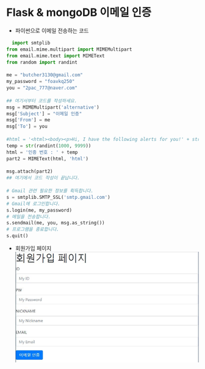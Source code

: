 
Flask & mongoDB 이메일 인증
==========================

- 파이썬으로 이메일 전송하는 코드 

``` python
  import smtplib
from email.mime.multipart import MIMEMultipart
from email.mime.text import MIMEText
from random import randint

me = "butcher3130@gmail.com"
my_password = "foavkq250"
you = "2pac_777@naver.com"

## 여기서부터 코드를 작성하세요.
msg = MIMEMultipart('alternative')
msg['Subject'] = "이메일 인증"
msg['From'] = me
msg['To'] = you

#html = '<html><body><p>Hi, I have the following alerts for you!' + str(randint(1000, 9999)) +'</p></body></html>'
temp = str(randint(1000, 9999))
html = '인증 번호 : ' + temp
part2 = MIMEText(html, 'html')

msg.attach(part2)
## 여기에서 코드 작성이 끝납니다. 

# Gmail 관련 필요한 정보를 획득합니다.
s = smtplib.SMTP_SSL('smtp.gmail.com')
# Gmail에 로그인합니다. 
s.login(me, my_password)
# 메일을 전송합니다.
s.sendmail(me, you, msg.as_string())
# 프로그램을 종료합니다.
s.quit()
  ```


- 회원가입 페이지 
![ex_screenshot](image/0728-1.JPG)

